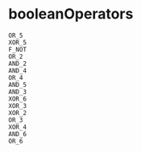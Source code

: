 # booleanOperators

```{toctree}
OR_5
XOR_5
F_NOT
OR_2
AND_2
AND_4
OR_4
AND_5
AND_3
XOR_6
XOR_3
XOR_2
OR_3
XOR_4
AND_6
OR_6
```
